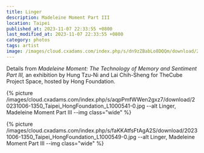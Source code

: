 ```yaml
---
title: Linger
description: Madeleine Moment Part III
location: Taipei
published_at: 2023-11-07 22:33:55 +0800
last_modified_at: 2023-11-07 22:33:55 +0800
category: photos
tags: artist
image: /images/cloud.cxadams.com/index.php/s/dn9zZBabLo8DQQm/download/20231006-1350_Taipei_HongFoundation_L1000545-0.jpg
---
```


Details from *Madeleine Moment: The Technology of Memory and Sentiment Part III,*
an exhibition by Hung Tzu-Ni and Lai Chih-Sheng for TheCube Project Space,
hosted by Hong Foundation.

{% picture
/images/cloud.cxadams.com/index.php/s/aqpPmfWWen2gxz7/download/20231006-1350_Taipei_HongFoundation_L1000541-0.jpg
--alt Linger, Madeleine Moment Part III --img class="wide" %}

{% picture
/images/cloud.cxadams.com/index.php/s/faKKAtfsFtAgA2S/download/20231006-1350_Taipei_HongFoundation_L1000549-0.jpg
--alt Linger, Madeleine Moment Part III --img class="wide" %}
